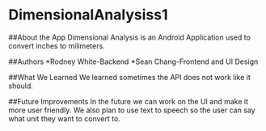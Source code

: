 # DimensionalAnalysiss1
##About the App
Dimensional Analysis is an Android Application used to convert inches to milimeters.

##Authors
*Rodney White-Backend
*Sean Chang-Frontend and UI Design

##What We Learned
We learned sometimes the API does not work like it should.

##Future Improvements
In the future we can work on the UI and make it more user friendly. We also plan to use text to speech so the user can say what unit they want to convert to.
